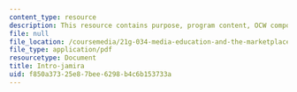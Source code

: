 ```yaml
---
content_type: resource
description: This resource contains purpose, program content, OCW component, and sustainability.
file: null
file_location: /coursemedia/21g-034-media-education-and-the-marketplace-fall-2005/f850a37325e87bee6298b4c6b153733a_MIT21G_034F05_introtoprog.pdf
file_type: application/pdf
resourcetype: Document
title: Intro-jamira
uid: f850a373-25e8-7bee-6298-b4c6b153733a
---
```

